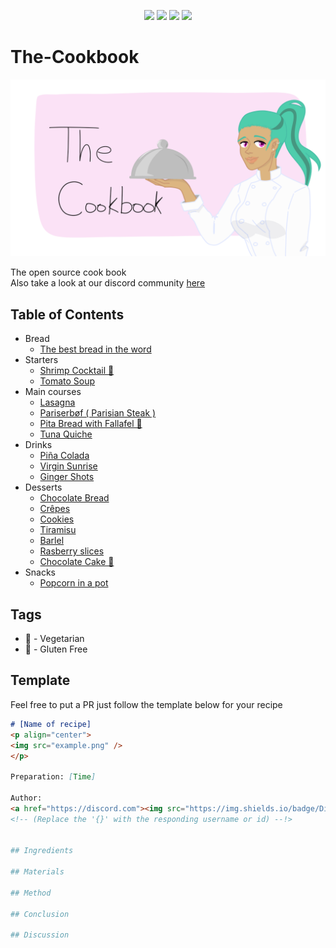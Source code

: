 <p align="center">
<img src=https://img.shields.io/github/issues/logicguy1/The-Cookbook?style=flat-square&logo=appveyor&color=informational />
<img src=https://img.shields.io/github/license/logicguy1/The-Cookbook?style=flat-square&logo=appveyor&color=informational />
<img src=https://img.shields.io/github/stars/logicguy1/The-Cookbook?style=flat-square&logo=appveyor&color=blue />
<img src=https://img.shields.io/github/forks/logicguy1/The-Cookbook?style=flat-square&logo=appveyor&color=blue />
</p>

# The-Cookbook
<p align="center">
<img src="assets/banniere-thecookbook.png" />
</p>
The open source cook book<br/>
Also take a look at our discord community
<a href="https://discord.gg/ZBpscUpNF4">here</a>

## Table of Contents 
* Bread
  * [The best bread in the word ](https://github.com/logicguy1/The-Cookbook/tree/main/Bread/The%20best%20bread%20in%20the%20world)
* Starters
  * [Shrimp Cocktail 🌽](https://github.com/logicguy1/The-Cookbook/tree/main/Starters/Shrimp%20Cocktail)
  * [Tomato Soup](https://github.com/logicguy1/The-Cookbook/blob/main/Starters/Tomato%20Soup/README.md)
* Main courses
  * [Lasagna ](https://github.com/logicguy1/The-Cookbook/tree/main/Main_courses/Lasagna)
  * [Pariserbøf ( Parisian Steak ) ](https://github.com/logicguy1/The-Cookbook/tree/main/Main_courses/Pariser%20b%C3%B8f%20(%20Parisian%20steak%20))
  * [Pita Bread with Fallafel 🌱 ](https://github.com/logicguy1/The-Cookbook/tree/main/Main_courses/Pita%20bread%20with%20falafel)
  * [Tuna Quiche](https://github.com/logicguy1/The-Cookbook/tree/main/Main_courses/Tuna%20Quiche)
* Drinks
  * [Piña Colada](https://github.com/logicguy1/The-Cookbook/tree/main/Drinks/Pina_Colada)
  * [Virgin Sunrise](https://github.com/logicguy1/The-Cookbook/tree/main/Drinks/Virgin_Sunrise)
  * [Ginger Shots](https://github.com/logicguy1/The-Cookbook/tree/main/Drinks/Ginger_Shots)
* Desserts
  * [Chocolate Bread](https://github.com/logicguy1/The-Cookbook/tree/main/Desserts/Chokolade%20bread)
  * [Crêpes](https://github.com/logicguy1/The-Cookbook/tree/main/Desserts/Cr%C3%AApes)
  * [Cookies](https://github.com/logicguy1/The-Cookbook/tree/main/Desserts/Cookies)
  * [Tiramisu](https://github.com/logicguy1/The-Cookbook/tree/main/Desserts/Tiramisu)
  * [Barlel](https://github.com/logicguy1/The-Cookbook/tree/main/Desserts/Barlel)
  * [Rasberry slices](https://github.com/logicguy1/The-Cookbook/blob/main/Desserts/Rasberry%20slices/README.md)
  * [Chocolate Cake 🌽](https://github.com/logicguy1/The-Cookbook/tree/main/Desserts/Chocolate%20Cake)
* Snacks
  * [Popcorn in a pot](https://github.com/logicguy1/The-Cookbook/tree/main/Snacks/Popcorn%20in%20a%20pot)

## Tags
* 🌱 - Vegetarian
* 🌽 - Gluten Free

## Template
Feel free to put a PR just follow the template below for your recipe

```md
# [Name of recipe]
<p align="center">
<img src="example.png" />
</p>

Preparation: [Time]

Author:
<a href="https://discord.com"><img src="https://img.shields.io/badge/Discord-{username}%23{id}-25?style=for-the-badge&logo=discord" /> </a>  
<!-- (Replace the '{}' with the responding username or id) --!>


## Ingredients

## Materials

## Method

## Conclusion

## Discussion
```
